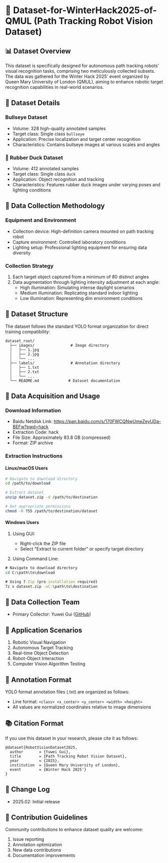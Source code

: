 # 🤖 Dataset-for-WinterHack2025-of-QMUL (Path Tracking Robot Vision Dataset)

## 📊 Dataset Overview
This dataset is specifically designed for autonomous path tracking robots' visual recognition tasks, comprising two meticulously collected subsets. The data was gathered for the Winter Hack 2025' event organized by Queen Mary University of London (QMUL), aiming to enhance robotic target recognition capabilities in real-world scenarios.

## 🎯 Dataset Details
### Bullseye Dataset
- Volume: 328 high-quality annotated samples
- Target class: Single class `bullseye`
- Application: Precise localization and target center recognition
- Characteristics: Contains bullseye images at various scales and angles

### 🦆 Rubber Duck Dataset
- Volume: 412 annotated samples
- Target class: Single class `duck`
- Application: Object recognition and tracking
- Characteristics: Features rubber duck images under varying poses and lighting conditions

## 📸 Data Collection Methodology
### Equipment and Environment
- Collection device: High-definition camera mounted on path tracking robot
- Capture environment: Controlled laboratory conditions
- Lighting setup: Professional lighting equipment for ensuring data diversity

### Collection Strategy
1. Each target object captured from a minimum of 80 distinct angles
2. Data augmentation through lighting intensity adjustment at each angle:
   - High illumination: Simulating intense daylight scenarios
   - Medium illumination: Replicating standard indoor lighting
   - Low illumination: Representing dim environment conditions

## 📁 Dataset Structure
The dataset follows the standard YOLO format organization for direct training compatibility:
```
dataset_root/
  ├── images/                # Image directory
  │   ├── 1.jpg
  │   ├── 2.jpg
  │   └── ...
  ├── labels/                # Annotation directory
  │   ├── 1.txt
  │   ├── 2.txt
  │   └── ...
  └── README.md             # Dataset documentation
```

## 💾 Data Acquisition and Usage
### Download Information
- Baidu Netdisk Link: https://pan.baidu.com/s/170FWCQNwUmeZeyUDa-BEFw?pwd=hack
- Extraction Code: hack
- File Size: Approximately 83.8 GB (compressed)
- Format: ZIP archive

### Extraction Instructions
#### Linux/macOS Users
```bash
# Navigate to download directory
cd /path/to/download

# Extract dataset
unzip dataset.zip -d /path/to/destination

# Set appropriate permissions
chmod -R 755 /path/to/destination/dataset
```

#### Windows Users
1. Using GUI:
   - Right-click the ZIP file
   - Select "Extract to current folder" or specify target directory
   
2. Using Command Line:
```cmd
# Navigate to download directory
cd C:\path\to\download

# Using 7-Zip (pre-installation required)
7z x dataset.zip -oC:\path\to\destination
```

## 👤 Data Collection Team
- Primary Collector: Yuwei Gui ([GitHub](https://github.com/vvamanda))

## 🎯 Application Scenarios
1. Robotic Visual Navigation
2. Autonomous Target Tracking
3. Real-time Object Detection
4. Robot-Object Interaction
5. Computer Vision Algorithm Testing

## 📝 Annotation Format
YOLO format annotation files (.txt) are organized as follows:
- Line format: `<class> <x_center> <y_center> <width> <height>`
- All values are normalized coordinates relative to image dimensions

## 📚 Citation Format
If you use this dataset in your research, please cite it as follows:
```
@dataset{RobotVisionDataset2025,
  author       = {Yuwei Gui},
  title        = {Path Tracking Robot Vision Dataset},
  year         = {2025},
  institution  = {Queen Mary University of London},
  event        = {Winter Hack 2025'}
}
```

## 🔄 Change Log
- 2025.02: Initial release

## 🤝 Contribution Guidelines
Community contributions to enhance dataset quality are welcome:
1. Issue reporting
2. Annotation optimization
3. New data contributions
4. Documentation improvements
